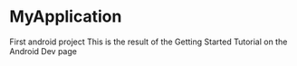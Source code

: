 # MyApplication
First android project
This is the result of the Getting Started Tutorial on the Android Dev page
